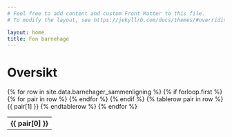 ```yaml
---
# Feel free to add content and custom Front Matter to this file.
# To modify the layout, see https://jekyllrb.com/docs/themes/#overriding-theme-defaults

layout: home
title: Fon barnehage
---
```


# Oversikt
<style type="text/css">
    body {
        width: 70%;
    }
    div.home {
        width: 100%;
    }
    div.wrapper {
        width: 100%;

    }
    .page-content {
        width: 170%;
    }
    .barnehagetabell {
        table-layout: fixed;
        width: 100%;
    }
</style>

<table class="barnehagetabell">
  {% for row in site.data.barnehager_sammenligning %}
    {% if forloop.first %}
    <tr>
      {% for pair in row %}
        <th>{{ pair[0] }}</th>
      {% endfor %}
    </tr>
    {% endif %}
    {% tablerow pair in row %}
      {{ pair[1] }}
    {% endtablerow %}
  {% endfor %}
</table>


